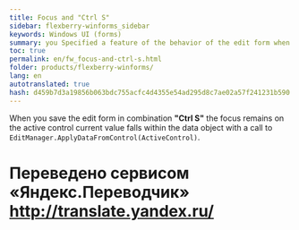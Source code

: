 ```yaml
--- 
title: Focus and "Ctrl S" 
sidebar: flexberry-winforms_sidebar 
keywords: Windows UI (forms) 
summary: you Specified a feature of the behavior of the edit form when you save in the keyboard shortcuts __"Ctrl S"__ 
toc: true 
permalink: en/fw_focus-and-ctrl-s.html 
folder: products/flexberry-winforms/ 
lang: en 
autotranslated: true 
hash: d459b7d3a19856b063bdc755acfc4d4355e54ad295d8c7ae02a57f241231b590 
--- 
```


When you save the edit form in combination __"Ctrl S"__ the focus remains on the active control current value falls within the data object with a call to `EditManager.ApplyDataFromControl(ActiveControl)`.<br> 



 # Переведено сервисом «Яндекс.Переводчик» http://translate.yandex.ru/